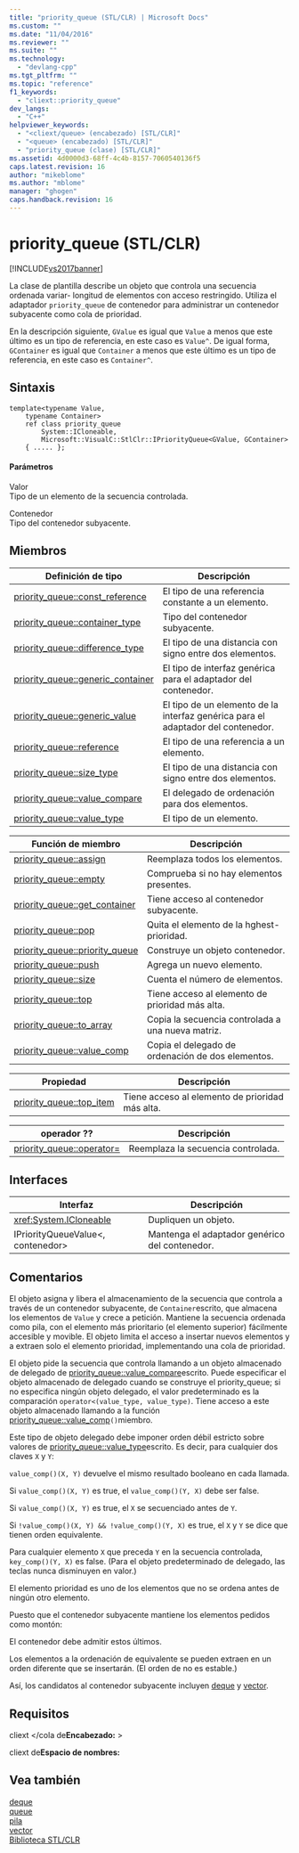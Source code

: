 ```yaml
---
title: "priority_queue (STL/CLR) | Microsoft Docs"
ms.custom: ""
ms.date: "11/04/2016"
ms.reviewer: ""
ms.suite: ""
ms.technology: 
  - "devlang-cpp"
ms.tgt_pltfrm: ""
ms.topic: "reference"
f1_keywords: 
  - "cliext::priority_queue"
dev_langs: 
  - "C++"
helpviewer_keywords: 
  - "<cliext/queue> (encabezado) [STL/CLR]"
  - "<queue> (encabezado) [STL/CLR]"
  - "priority_queue (clase) [STL/CLR]"
ms.assetid: 4d0000d3-68ff-4c4b-8157-7060540136f5
caps.latest.revision: 16
author: "mikeblome"
ms.author: "mblome"
manager: "ghogen"
caps.handback.revision: 16
---
```

# priority_queue (STL/CLR)
[!INCLUDE[vs2017banner](../assembler/inline/includes/vs2017banner.md)]

La clase de plantilla describe un objeto que controla una secuencia ordenada variar\- longitud de elementos con acceso restringido.  Utiliza el adaptador `priority_queue` de contenedor para administrar un contenedor subyacente como cola de prioridad.  
  
 En la descripción siguiente, `GValue` es igual que `Value` a menos que este último es un tipo de referencia, en este caso es `Value^`.  De igual forma, `GContainer` es igual que `Container` a menos que este último es un tipo de referencia, en este caso es `Container^`.  
  
## Sintaxis  
  
```  
template<typename Value,  
    typename Container>  
    ref class priority_queue  
        System::ICloneable,  
        Microsoft::VisualC::StlClr::IPriorityQueue<GValue, GContainer>  
    { ..... };  
```  
  
#### Parámetros  
 Valor  
 Tipo de un elemento de la secuencia controlada.  
  
 Contenedor  
 Tipo del contenedor subyacente.  
  
## Miembros  
  
|Definición de tipo|Descripción|  
|------------------------|-----------------|  
|[priority\_queue::const\_reference](../dotnet/priority-queue-const-reference-stl-clr.md)|El tipo de una referencia constante a un elemento.|  
|[priority\_queue::container\_type](../dotnet/priority-queue-container-type-stl-clr.md)|Tipo del contenedor subyacente.|  
|[priority\_queue::difference\_type](../dotnet/priority-queue-difference-type-stl-clr.md)|El tipo de una distancia con signo entre dos elementos.|  
|[priority\_queue::generic\_container](../dotnet/priority-queue-generic-container-stl-clr.md)|El tipo de interfaz genérica para el adaptador del contenedor.|  
|[priority\_queue::generic\_value](../dotnet/priority-queue-generic-value-stl-clr.md)|El tipo de un elemento de la interfaz genérica para el adaptador del contenedor.|  
|[priority\_queue::reference](../dotnet/priority-queue-reference-stl-clr.md)|El tipo de una referencia a un elemento.|  
|[priority\_queue::size\_type](../dotnet/priority-queue-size-type-stl-clr.md)|El tipo de una distancia con signo entre dos elementos.|  
|[priority\_queue::value\_compare](../dotnet/priority-queue-value-compare-stl-clr.md)|El delegado de ordenación para dos elementos.|  
|[priority\_queue::value\_type](../dotnet/priority-queue-value-type-stl-clr.md)|El tipo de un elemento.|  
  
|Función de miembro|Descripción|  
|------------------------|-----------------|  
|[priority\_queue::assign](../dotnet/priority-queue-assign-stl-clr.md)|Reemplaza todos los elementos.|  
|[priority\_queue::empty](../dotnet/priority-queue-empty-stl-clr.md)|Comprueba si no hay elementos presentes.|  
|[priority\_queue::get\_container](../dotnet/priority-queue-get-container-stl-clr.md)|Tiene acceso al contenedor subyacente.|  
|[priority\_queue::pop](../dotnet/priority-queue-pop-stl-clr.md)|Quita el elemento de la hghest\-prioridad.|  
|[priority\_queue::priority\_queue](../dotnet/priority-queue-priority-queue-stl-clr.md)|Construye un objeto contenedor.|  
|[priority\_queue::push](../dotnet/priority-queue-push-stl-clr.md)|Agrega un nuevo elemento.|  
|[priority\_queue::size](../dotnet/priority-queue-size-stl-clr.md)|Cuenta el número de elementos.|  
|[priority\_queue::top](../dotnet/priority-queue-top-stl-clr.md)|Tiene acceso al elemento de prioridad más alta.|  
|[priority\_queue::to\_array](../dotnet/priority-queue-to-array-stl-clr.md)|Copia la secuencia controlada a una nueva matriz.|  
|[priority\_queue::value\_comp](../dotnet/priority-queue-value-comp-stl-clr.md)|Copia el delegado de ordenación de dos elementos.|  
  
|Propiedad|Descripción|  
|---------------|-----------------|  
|[priority\_queue::top\_item](../dotnet/priority-queue-top-item-stl-clr.md)|Tiene acceso al elemento de prioridad más alta.|  
  
|operador ??|Descripción|  
|-----------------|-----------------|  
|[priority\_queue::operator\=](../dotnet/priority-queue-operator-assign-stl-clr.md)|Reemplaza la secuencia controlada.|  
  
## Interfaces  
  
|Interfaz|Descripción|  
|--------------|-----------------|  
|<xref:System.ICloneable>|Dupliquen un objeto.|  
|IPriorityQueueValue\<, contenedor\>|Mantenga el adaptador genérico del contenedor.|  
  
## Comentarios  
 El objeto asigna y libera el almacenamiento de la secuencia que controla a través de un contenedor subyacente, de `Container`escrito, que almacena los elementos de `Value` y crece a petición.  Mantiene la secuencia ordenada como pila, con el elemento más prioritario \(el elemento superior\) fácilmente accesible y movible.  El objeto limita el acceso a insertar nuevos elementos y a extraen solo el elemento prioridad, implementando una cola de prioridad.  
  
 El objeto pide la secuencia que controla llamando a un objeto almacenado de delegado de [priority\_queue::value\_compare](../dotnet/priority-queue-value-compare-stl-clr.md)escrito.  Puede especificar el objeto almacenado de delegado cuando se construye el priority\_queue; si no especifica ningún objeto delegado, el valor predeterminado es la comparación `operator<(value_type, value_type)`.  Tiene acceso a este objeto almacenado llamando a la función [priority\_queue::value\_comp](../dotnet/priority-queue-value-comp-stl-clr.md)`()`miembro.  
  
 Este tipo de objeto delegado debe imponer orden débil estricto sobre valores de [priority\_queue::value\_type](../dotnet/priority-queue-value-type-stl-clr.md)escrito.  Es decir, para cualquier dos claves `X` y `Y`:  
  
 `value_comp()(X, Y)` devuelve el mismo resultado booleano en cada llamada.  
  
 Si `value_comp()(X, Y)` es true, el `value_comp()(Y, X)` debe ser false.  
  
 Si `value_comp()(X, Y)` es true, el `X` se secuenciado antes de `Y`.  
  
 Si `!value_comp()(X, Y) && !value_comp()(Y, X)` es true, el `X` y `Y` se dice que tienen orden equivalente.  
  
 Para cualquier elemento `X` que preceda `Y` en la secuencia controlada, `key_comp()(Y, X)` es false. \(Para el objeto predeterminado de delegado, las teclas nunca disminuyen en valor.\)  
  
 El elemento prioridad es uno de los elementos que no se ordena antes de ningún otro elemento.  
  
 Puesto que el contenedor subyacente mantiene los elementos pedidos como montón:  
  
 El contenedor debe admitir estos últimos.  
  
 Los elementos a la ordenación de equivalente se pueden extraen en un orden diferente que se insertarán. \(El orden de no es estable.\)  
  
 Así, los candidatos al contenedor subyacente incluyen [deque](../dotnet/deque-stl-clr.md) y [vector](../dotnet/vector-stl-clr.md).  
  
## Requisitos  
 cliext \<\/cola de**Encabezado:** \>  
  
 cliext de**Espacio de nombres:**  
  
## Vea también  
 [deque](../dotnet/deque-stl-clr.md)   
 [queue](../dotnet/queue-stl-clr.md)   
 [pila](../dotnet/stack-stl-clr.md)   
 [vector](../dotnet/vector-stl-clr.md)   
 [Biblioteca STL\/CLR](../dotnet/stl-clr-library-reference.md)